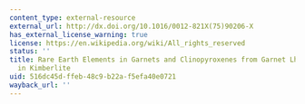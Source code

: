 ```yaml
---
content_type: external-resource
external_url: http://dx.doi.org/10.1016/0012-821X(75)90206-X
has_external_license_warning: true
license: https://en.wikipedia.org/wiki/All_rights_reserved
status: ''
title: Rare Earth Elements in Garnets and Clinopyroxenes from Garnet Lherzolite Nodules
  in Kimberlite
uid: 516dc45d-ffeb-48c9-b22a-f5efa40e0721
wayback_url: ''
---
```

